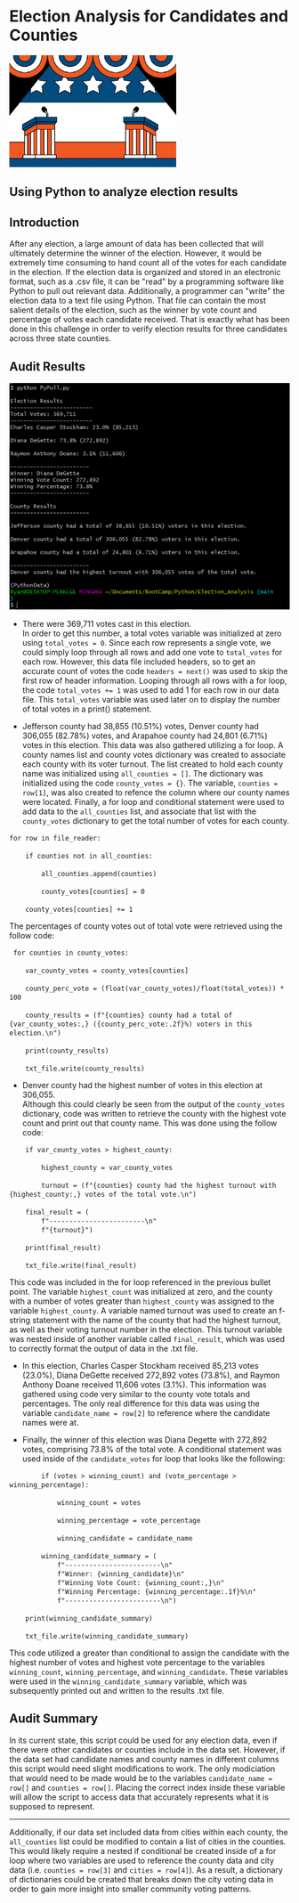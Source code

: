# Election Analysis for Candidates and Counties

![Podium](https://github.com/Mots94/Election_Analysis/blob/main/Resources/podiums.png)

## Using Python to analyze election results

## Introduction

After any election, a large amount of data has been collected that will ultimately determine the winner of the election.  However, it would be extremely time consuming to hand count all of the votes for each candidate in the election.  If the election data is organized and stored in an electronic format, such as a .csv file, it can be "read" by a programming software like Python to pull out relevant data.  Additionally, a programmer can "write" the election data to a text file using Python. That file can contain the most salient details of the election, such as the winner by vote count and percentage of votes each candidate received.  That is exactly what has been done in this challenge in order to verify election results for three candidates across three state counties.  

## Audit Results

![TO](https://github.com/Mots94/Election_Analysis/blob/main/Resources/terminal_output.PNG)

* There were 369,711 votes cast in this election.  
In order to get this number, a total votes variable was initialized at zero using `total_votes = 0`.  Since each row represents a single vote, we could simply loop through all rows and add one vote to `total_votes` for each row.  However, this data file included headers, so to get an accurate count of votes the code `headers = next()` was used to skip the first row of header information.  Looping through all rows with a for loop, the code `total_votes += 1` was used to add 1 for each row in our data file.  This `total_votes` variable was used later on to display the number of total votes in a print() statement. 

* Jefferson county had 38,855 (10.51%) votes, Denver county had 306,055 (82.78%) votes, and Arapahoe county had 24,801 (6.71%) votes in this election.
This data was also gathered utilizing a for loop.  A county names list and county votes dictionary was created to associate each county with its voter turnout.  The list created to hold each county name was initialized using `all_counties = []`.  The dictionary was initialized using the code `county_votes = {}`.  The variable, `counties = row[1]`, was also created to refence the column where our county names were located.  Finally, a for loop and conditional statement were used to add data to the `all_counties` list, and associate that list with the `county_votes` dictionary to get the total number of votes for each county.
```
for row in file_reader:
    
    if counties not in all_counties:

        all_counties.append(counties)

        county_votes[counties] = 0

    county_votes[counties] += 1
```
The percentages of county votes out of total vote were retrieved using the follow code:
```
 for counties in county_votes:

    var_county_votes = county_votes[counties]

    county_perc_vote = (float(var_county_votes)/float(total_votes)) * 100

    county_results = (f"{counties} county had a total of {var_county_votes:,} ({county_perc_vote:.2f}%) voters in this election.\n")

    print(county_results)

    txt_file.write(county_results)
```

* Denver county had the highest number of votes in this election at 306,055.  
Although this could clearly be seen from the output of the `county_votes` dictionary, code was written to retrieve the county with the highest vote count and print out that county name.  This was done using the follow code:
```
    if var_county_votes > highest_county:

        highest_county = var_county_votes

        turnout = (f"{counties} county had the highest turnout with {highest_county:,} votes of the total vote.\n")

    final_result = (
        f"------------------------\n"
        f"{turnout}") 

    print(final_result)

    txt_file.write(final_result)
```
This code was included in the for loop referenced in the previous bullet point.  The variable `highest_count` was initialized at zero, and the county with a number of votes greater than `highest_county` was assigned to the variable `highest_county`.  A variable named turnout was used to create an f-string statement with the name of the county that had the highest turnout, as well as their voting turnout number in the election.  This turnout variable was nested inside of another variable called `final_result`, which was used to correctly format the output of data in the .txt file.

* In this election, Charles Casper Stockham received 85,213 votes (23.0%), Diana DeGette received 272,892 votes (73.8%), and Raymon Anthony Doane received 11,606 votes (3.1%).  This information was gathered using code very similar to the county vote totals and percentages.  The only real difference for this data was using the variable `candidate_name = row[2]` to reference where the candidate names were at.  

* Finally, the winner of this election was Diana Degette with 272,892 votes, comprising 73.8% of the total vote.  A conditional statement was used inside of the `candidate_votes` for loop that looks like the following:
```
        if (votes > winning_count) and (vote_percentage > winning_percentage):

            winning_count = votes

            winning_percentage = vote_percentage

            winning_candidate = candidate_name

        winning_candidate_summary = (
            f"------------------------\n"
            f"Winner: {winning_candidate}\n"
            f"Winning Vote Count: {winning_count:,}\n"
            f"Winning Percentage: {winning_percentage:.1f}%\n"
            f"------------------------\n")

    print(winning_candidate_summary)

    txt_file.write(winning_candidate_summary)
```
This code utilized a greater than conditional to assign the candidate with the highest number of votes and highest vote percentage to the variables `winning_count`, `winning_percentage`, and `winning_candidate`.  These variables were used in the `winning_candidate_summary` variable, which was subsequently printed out and written to the results .txt file.

## Audit Summary
In its current state, this script could be used for any election data, even if there were other candidates or counties include in the data set.  However, if the data set had candidate names and county names in different columns this script would need slight modifications to work.  The only modiciation that would need to be made would be to the variables `candidate_name = row[]` and `counties = row[]`.  Placing the correct index inside these variable will allow the script to access data that accurately represents what it is supposed to represent.  

---

Additionally, if our data set included data from cities within each county, the `all_counties` list could be modified to contain a list of cities in the counties.  This would likely require a nested if conditional be created inside of a for loop where two variables are used to reference the county data and city data (i.e. `counties = row[3]` and `cities = row[4]`).  As a result, a dictionary of dictionaries could be created that breaks down the city voting data in order to gain more insight into smaller community voting patterns.     
